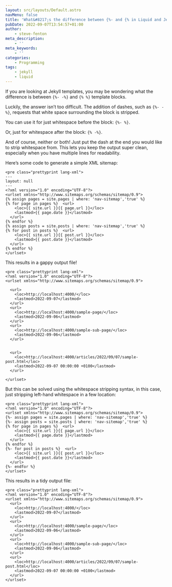```yaml
---
layout: src/layouts/Default.astro
navMenu: false
title: 'What&#8217;s the difference between {%- and {% in Liquid and Jekyll'
pubDate: 2022-09-07T13:54:57+01:00
author:
    - steve-fenton
meta_description:
    - ''
meta_keywords:
    - ''
categories:
    - Programming
tags:
    - jekyll
    - liquid
---
```


If you are looking at Jekyll templates, you may be wondering what the difference is between `{%- -%}` and `{% %}` template blocks.

Luckily, the answer isn’t too difficult. The addition of dashes, such as `{%- -%}`, requests that white space surrounding the block is stripped.

You can use it for just whitespace before the block: `{%- %}`.

Or, just for whitespace after the block: `{% -%}`.

And of course, neither or both! Just put the dash at the end you would like to strip whitespace from. This lets you keep the output super clean, especially when you have multiple lines for readability.

Here’s some code to generate a simple XML sitemap:

```
<pre class="prettyprint lang-xml">
---
layout: null
---
<?xml version="1.0" encoding="UTF-8"?>
<urlset xmlns="http://www.sitemaps.org/schemas/sitemap/0.9">
{% assign pages = site.pages | where: 'nav-sitemap','true' %}
{% for page in pages %}  <url>
    <loc>{{ site.url }}{{ page.url }}</loc>
    <lastmod>{{ page.date }}</lastmod>
  </url>
{% endfor %}
{% assign posts = site.posts | where: 'nav-sitemap','true' %}
{% for post in posts %}  <url>
    <loc>{{ site.url }}{{ post.url }}</loc>
    <lastmod>{{ post.date }}</lastmod>
  </url>
{% endfor %}
</urlset>
```

This results in a gappy output file!

```
<pre class="prettyprint lang-xml">
<?xml version="1.0" encoding="UTF-8"?>
<urlset xmlns="http://www.sitemaps.org/schemas/sitemap/0.9">

  <url>
    <loc>http://localhost:4000/</loc>
    <lastmod>2022-09-07</lastmod>
  </url>
  <url>
    <loc>http://localhost:4000/sample-page/</loc>
    <lastmod>2022-09-06</lastmod>
  </url>
  <url>
    <loc>http://localhost:4000/sample-sub-page/</loc>
    <lastmod>2022-09-06</lastmod>
  </url>


  <url>
    <loc>http://localhost:4000/articles/2022/09/07/sample-post.html</loc>
    <lastmod>2022-09-07 00:00:00 +0100</lastmod>
  </url>

</urlset>
```

But this can be solved using the whitespace stripping syntax, in this case, just stripping left-hand whitespace in a few location:

```
<pre class="prettyprint lang-xml">
<?xml version="1.0" encoding="UTF-8"?>
<urlset xmlns="http://www.sitemaps.org/schemas/sitemap/0.9">
{%- assign pages = site.pages | where: 'nav-sitemap','true' %}
{%- assign posts = site.posts | where: 'nav-sitemap','true' %}
{% for page in pages %}  <url>
    <loc>{{ site.url }}{{ page.url }}</loc>
    <lastmod>{{ page.date }}</lastmod>
  </url>
{% endfor %}
{%- for post in posts %}  <url>
    <loc>{{ site.url }}{{ post.url }}</loc>
    <lastmod>{{ post.date }}</lastmod>
  </url>
{%- endfor %}
</urlset>

```

This results in a tidy output file:

```
<pre class="prettyprint lang-xml">
<?xml version="1.0" encoding="UTF-8"?>
<urlset xmlns="http://www.sitemaps.org/schemas/sitemap/0.9">
  <url>
    <loc>http://localhost:4000/</loc>
    <lastmod>2022-09-07</lastmod>
  </url>
  <url>
    <loc>http://localhost:4000/sample-page/</loc>
    <lastmod>2022-09-06</lastmod>
  </url>
  <url>
    <loc>http://localhost:4000/sample-sub-page/</loc>
    <lastmod>2022-09-06</lastmod>
  </url>
  <url>
    <loc>http://localhost:4000/articles/2022/09/07/sample-post.html</loc>
    <lastmod>2022-09-07 00:00:00 +0100</lastmod>
  </url>
</urlset>
```